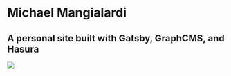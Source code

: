 # Michael Mangialardi
## A personal site built with Gatsby, GraphCMS, and Hasura

![](https://user-images.githubusercontent.com/22566333/105410240-9fc1d300-5bff-11eb-95cd-5d91a951e02f.png)
